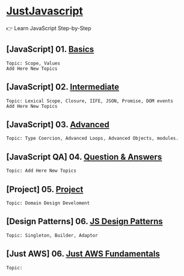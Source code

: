 # [JustJavascript](https://justjavascript.com/)

:point_right: Learn JavaScript Step-by-Step

## [JavaScript] 01. [Basics](https://github.com/kambleaa007/Javascript/tree/master/1.%20JavaScript%20Basics)

    Topic: Scope, Values
    Add Here New Topics

## [JavaScript] 02. [Intermediate](https://github.com/kambleaa007/Javascript/tree/master/2.%20JavaScript%20Intermediate)

    Topic: Lexical Scope, Closure, IIFE, JSON, Promise, DOM events
    Add Here New Topics

## [JavaScript] 03. [Advanced](https://github.com/kambleaa007/Javascript/tree/master/3.%20JavaScript%20Advanced)

    Topic: Type Coercion, Advanced Loops, Advanced Objects, modules.

## [JavaScript QA] 04. [Question & Answers](https://github.com/kambleaa007/Javascript/tree/master/4.%20JavaScript%20QA)

    Topic: Add Here New Topics

## [Project] 05. [Project](https://github.com/kambleaa007/Javascript/tree/master/5%20Project)

    Topic: Domain Design Develoment

## [Design Patterns] 06. [JS Design Patterns](https://github.com/kambleaa007/Javascript/tree/master/6%20Design%20Patterns)

    Topic: Singleton, Builder, Adaptor

## [Just AWS] 06. [Just AWS Fundamentals](https://github.com/kambleaa007/Javascript/tree/master/7%20AWS)

    Topic: